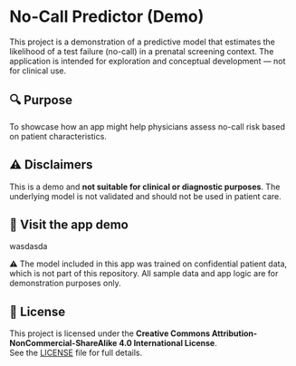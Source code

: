 # No-Call Predictor (Demo)

This project is a demonstration of a predictive model that estimates the likelihood of a test failure (no-call) in a prenatal screening context. The application is intended for exploration and conceptual development — not for clinical use.

## 🔍 Purpose

To showcase how an app might help physicians assess no-call risk based on patient characteristics.

## ⚠️ Disclaimers

This is a demo and **not suitable for clinical or diagnostic purposes**. The underlying model is not validated and should not be used in patient care.

## 🚀 Visit the app demo

wasdasda

⚠️ The model included in this app was trained on confidential patient data, which is not part of this repository.
All sample data and app logic are for demonstration purposes only.

## 📄 License

This project is licensed under the **Creative Commons Attribution-NonCommercial-ShareAlike 4.0 International License**.  
See the [LICENSE](./LICENSE) file for full details.
